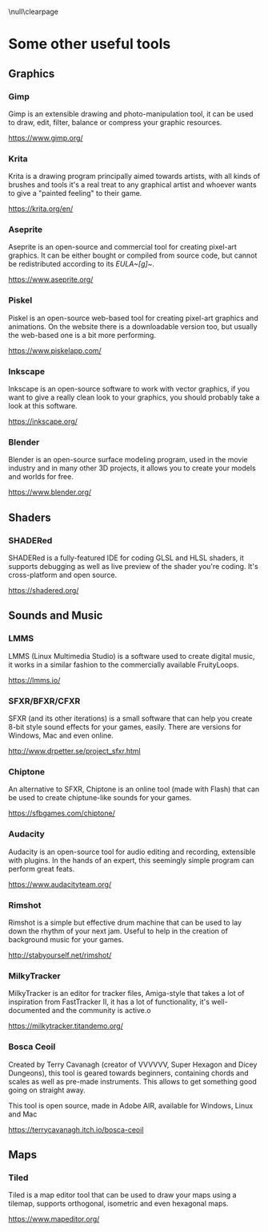 \null\clearpage

Some other useful tools
========================

Graphics
---------

### Gimp

Gimp is an extensible drawing and photo-manipulation tool, it can be used to draw, edit, filter, balance or compress your graphic resources.

<https://www.gimp.org/>

### Krita

Krita is a drawing program principally aimed towards artists, with all kinds of brushes and tools it's a real treat to any graphical artist and whoever wants to give a "painted feeling" to their game.

<https://krita.org/en/>

### Aseprite

Aseprite is an open-source and commercial tool for creating pixel-art graphics. It can be either bought or compiled from source code, but cannot be redistributed according to its *EULA~[g]~*.

<https://www.aseprite.org/>

### Piskel

Piskel is an open-source web-based tool for creating pixel-art graphics and animations. On the website there is a downloadable version too, but usually the web-based one is a bit more performing.

<https://www.piskelapp.com/>

### Inkscape

Inkscape is an open-source software to work with vector graphics, if you want to give a really clean look to your graphics, you should probably take a look at this software.

<https://inkscape.org/>

### Blender

Blender is an open-source surface modeling program, used in the movie industry and in many other 3D projects, it allows you to create your models and worlds for free.

<https://www.blender.org/>

Shaders
-------

### SHADERed

SHADERed is a fully-featured IDE for coding GLSL and HLSL shaders, it supports debugging as well as live preview of the shader you're coding. It's cross-platform and open source.

<https://shadered.org/>

Sounds and Music
------------------

### LMMS

LMMS (Linux Multimedia Studio) is a software used to create digital music, it works in a similar fashion to the commercially available FruityLoops.

<https://lmms.io/>

### SFXR/BFXR/CFXR

SFXR (and its other iterations) is a small software that can help you create 8-bit style sound effects for your games, easily. There are versions for Windows, Mac and even online.

<http://www.drpetter.se/project_sfxr.html>

### Chiptone

An alternative to SFXR, Chiptone is an online tool (made with Flash) that can be used to create chiptune-like sounds for your games.

<https://sfbgames.com/chiptone/>

### Audacity

Audacity is an open-source tool for audio editing and recording, extensible with plugins. In the hands of an expert, this seemingly simple program can perform great feats.

<https://www.audacityteam.org/>

### Rimshot

Rimshot is a simple but effective drum machine that can be used to lay down the rhythm of your next jam. Useful to help in the creation of background music for your games.

<http://stabyourself.net/rimshot/>

### MilkyTracker

MilkyTracker is an editor for tracker files, Amiga-style that takes a lot of inspiration from FastTracker II, it has a lot of functionality, it's well-documented and the community is active.o

<https://milkytracker.titandemo.org/>

### Bosca Ceoil

Created by Terry Cavanagh (creator of VVVVVV, Super Hexagon and Dicey Dungeons), this tool is geared towards beginners, containing chords and scales as well as pre-made instruments. This allows to get something good going on straight away.

This tool is open source, made in Adobe AIR, available for Windows, Linux and Mac

<https://terrycavanagh.itch.io/bosca-ceoil>

Maps
-----

### Tiled

Tiled is a map editor tool that can be used to draw your maps using a tilemap, supports orthogonal, isometric and even hexagonal maps.

<https://www.mapeditor.org/>

